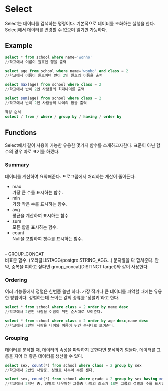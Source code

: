 # Select

Select는 데이터를 검색하는 명령이다. 기본적으로 데이터를 조화하는 실행을 한다. Select에서 데이터를 변경할 수 없으며 읽기만 가능하다.

## Example

```sql
select * from school where name='wonho'
//학교에서 이름이 원호인 행을 출력
```

```sql
select age from school where name='wonho' and class = 2
//학교에서 이름이 원호이며 반이 2인 원호의 이름을 출력
```

```sql
select max(age) from school where class = 2
//학교에서 반이 2인 사람들의 최대나이를 출력
```

```sql
select sum(age) from school where class = 2
//학교에서 반이 2인 사람들의 나이의 합을 출력
```

```sql
작성 순서
select / from / where / group by / having / order by
```
## Functions

Select에서 같이 사용이 가능한 유용한 몇가지 함수를 소개하고자한다. 표준이 아닌 함수의 경우 따로 표기를 하겠다.

### Summary

데이터를 계산하여 요약해준다. 프로그램에서 처리하는 계산이 줄어든다.

- max<br/>가장 큰 수를 표시하는 함수.
- min<br/>가장 작은 수를 표시하는 함수.
- avg<br/>평균을 계산하여 표시하는 함수
- sum<br/>모든 합을 표시하는 함수.
- count<br/>Null을 포함하여 갯수를 표시하는 함수.
<br/>
- GROUP_CONCAT<br/>비표준 함수. (오라클LISTAGG/postgre STRING_AGG...) 문자열을 다 합쳐준다. 만약, 중복을 피하고 싶다면 group_concat(DISTINCT target)와 같이 사용한다.

### Ordering

여러 기능중에서 정렬은 한번쯤 쓸만 하다. 가장 작거나 큰 데이터를 파악할 때에는 유용한 방법이다.
정렬하는데 쓰이는 값의 종류를 '정렬키'라고 한다.

```sql
select * from school where class = 2 order by name desc
//학교에서 2반인 사람을 이름이 뒤인 순서대로 보여준다.
```

```sql
select * from school where class = 2 order by age desc,name desc
//학교에서 2반인 사람을 나이와 이름이 뒤인 순서대로 보여준다.
```

### Grouping

데이터를 분석할 때, 데이터의 속성을 파악하지 못한다면 분석하기 힘들다. 데이터를 그룹을 지어 더 좋은 데이터를 생산할 수 있다.

```sql
select sex, count(*) from school where class = 2 group by sex
//학교에서 2반인 사람중, 성별로 나누어 수를 샌다.
```

```sql
select sex, count(*) from school where grade = 2 group by sex having min(age)=18
//학교에서 2학년 중, 성별로 나우어진 그룹중 나이의 최소가 18인 그룹의 성별과 수를 표시함.
```

